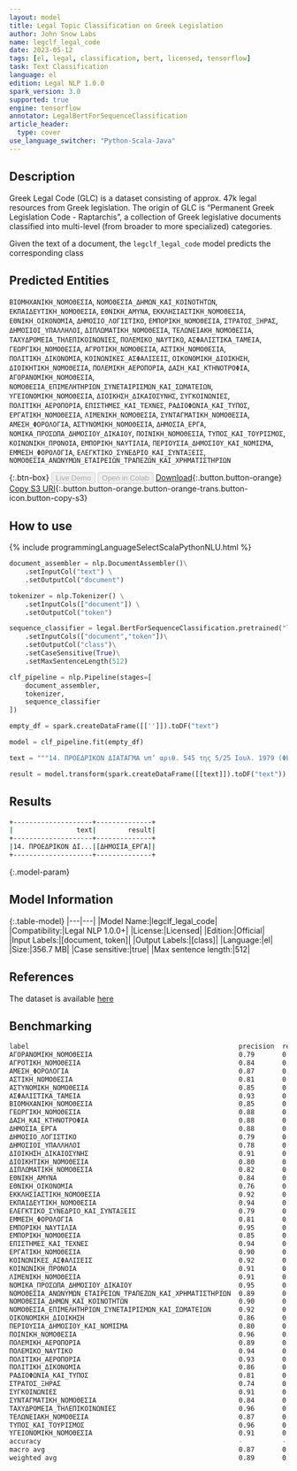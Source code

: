 ```yaml
---
layout: model
title: Legal Topic Classification on Greek Legislation
author: John Snow Labs
name: legclf_legal_code
date: 2023-05-12
tags: [el, legal, classification, bert, licensed, tensorflow]
task: Text Classification
language: el
edition: Legal NLP 1.0.0
spark_version: 3.0
supported: true
engine: tensorflow
annotator: LegalBertForSequenceClassification
article_header:
  type: cover
use_language_switcher: "Python-Scala-Java"
---
```


## Description

Greek Legal Code (GLC) is a dataset consisting of approx. 47k legal resources from Greek legislation. The origin of GLC is “Permanent Greek Legislation Code - Raptarchis”, a collection of Greek legislative documents classified into multi-level (from broader to more specialized) categories.

Given the text of a document, the `legclf_legal_code` model predicts the corresponding class

## Predicted Entities
`ΒΙΟΜΗΧΑΝΙΚΗ_ΝΟΜΟΘΕΣΙΑ`, `ΝΟΜΟΘΕΣΙΑ_ΔΗΜΩΝ_ΚΑΙ_ΚΟΙΝΟΤΗΤΩΝ`, `ΕΚΠΑΙΔΕΥΤΙΚΗ_ΝΟΜΟΘΕΣΙΑ`, `ΕΘΝΙΚΗ_ΑΜΥΝΑ`, `ΕΚΚΛΗΣΙΑΣΤΙΚΗ_ΝΟΜΟΘΕΣΙΑ`, `ΕΘΝΙΚΗ_ΟΙΚΟΝΟΜΙΑ`, `ΔΗΜΟΣΙΟ_ΛΟΓΙΣΤΙΚΟ`, `ΕΜΠΟΡΙΚΗ_ΝΟΜΟΘΕΣΙΑ`, `ΣΤΡΑΤΟΣ_ΞΗΡΑΣ`,
`ΔΗΜΟΣΙΟΙ_ΥΠΑΛΛΗΛΟΙ`, `ΔΙΠΛΩΜΑΤΙΚΗ_ΝΟΜΟΘΕΣΙΑ`, `ΤΕΛΩΝΕΙΑΚΗ_ΝΟΜΟΘΕΣΙΑ`, `ΤΑΧΥΔΡΟΜΕΙΑ_ΤΗΛΕΠΙΚΟΙΝΩΝΙΕΣ`, `ΠΟΛΕΜΙΚΟ_ΝΑΥΤΙΚΟ`, `ΑΣΦΑΛΙΣΤΙΚΑ_ΤΑΜΕΙΑ`, `ΓΕΩΡΓΙΚΗ_ΝΟΜΟΘΕΣΙΑ`, `ΑΓΡΟΤΙΚΗ_ΝΟΜΟΘΕΣΙΑ`, `ΑΣΤΙΚΗ_ΝΟΜΟΘΕΣΙΑ`,
`ΠΟΛΙΤΙΚΗ_ΔΙΚΟΝΟΜΙΑ`, `ΚΟΙΝΩΝΙΚΕΣ_ΑΣΦΑΛΙΣΕΙΣ`, `ΟΙΚΟΝΟΜΙΚΗ_ΔΙΟΙΚΗΣΗ`, `ΔΙΟΙΚΗΤΙΚΗ_ΝΟΜΟΘΕΣΙΑ`, `ΠΟΛΕΜΙΚΗ_ΑΕΡΟΠΟΡΙΑ`, `ΔΑΣΗ_ΚΑΙ_ΚΤΗΝΟΤΡΟΦΙΑ`, `ΑΓΟΡΑΝΟΜΙΚΗ_ΝΟΜΟΘΕΣΙΑ`, `ΝΟΜΟΘΕΣΙΑ_ΕΠΙΜΕΛΗΤΗΡΙΩΝ_ΣΥΝΕΤΑΙΡΙΣΜΩΝ_ΚΑΙ_ΣΩΜΑΤΕΙΩΝ`, `ΥΓΕΙΟΝΟΜΙΚΗ_ΝΟΜΟΘΕΣΙΑ`, `ΔΙΟΙΚΗΣΗ_ΔΙΚΑΙΟΣΥΝΗΣ`, `ΣΥΓΚΟΙΝΩΝΙΕΣ`, `ΠΟΛΙΤΙΚΗ_ΑΕΡΟΠΟΡΙΑ`, `ΕΠΙΣΤΗΜΕΣ_ΚΑΙ_ΤΕΧΝΕΣ`, `ΡΑΔΙΟΦΩΝΙΑ_ΚΑΙ_ΤΥΠΟΣ`, `ΕΡΓΑΤΙΚΗ_ΝΟΜΟΘΕΣΙΑ`, `ΛΙΜΕΝΙΚΗ_ΝΟΜΟΘΕΣΙΑ`, `ΣΥΝΤΑΓΜΑΤΙΚΗ_ΝΟΜΟΘΕΣΙΑ`, `ΑΜΕΣΗ_ΦΟΡΟΛΟΓΙΑ`, `ΑΣΤΥΝΟΜΙΚΗ_ΝΟΜΟΘΕΣΙΑ`, `ΔΗΜΟΣΙΑ_ΕΡΓΑ`, `ΝΟΜΙΚΑ_ΠΡΟΣΩΠΑ_ΔΗΜΟΣΙΟΥ_ΔΙΚΑΙΟΥ`, `ΠΟΙΝΙΚΗ_ΝΟΜΟΘΕΣΙΑ`, `ΤΥΠΟΣ_ΚΑΙ_ΤΟΥΡΙΣΜΟΣ`, `ΚΟΙΝΩΝΙΚΗ_ΠΡΟΝΟΙΑ`, `ΕΜΠΟΡΙΚΗ_ΝΑΥΤΙΛΙΑ`, `ΠΕΡΙΟΥΣΙΑ_ΔΗΜΟΣΙΟΥ_ΚΑΙ_ΝΟΜΙΣΜΑ`, `ΕΜΜΕΣΗ_ΦΟΡΟΛΟΓΙΑ`, `ΕΛΕΓΚΤΙΚΟ_ΣΥΝΕΔΡΙΟ_ΚΑΙ_ΣΥΝΤΑΞΕΙΣ`, `ΝΟΜΟΘΕΣΙΑ_ΑΝΩΝΥΜΩΝ_ΕΤΑΙΡΕΙΩΝ_ΤΡΑΠΕΖΩΝ_ΚΑΙ_ΧΡΗΜΑΤΙΣΤΗΡΙΩΝ`

{:.btn-box}
<button class="button button-orange" disabled>Live Demo</button>
<button class="button button-orange" disabled>Open in Colab</button>
[Download](https://s3.amazonaws.com/auxdata.johnsnowlabs.com/legal/models/legclf_legal_code_el_1.0.0_3.0_1683904327601.zip){:.button.button-orange}
[Copy S3 URI](s3://auxdata.johnsnowlabs.com/legal/models/legclf_legal_code_el_1.0.0_3.0_1683904327601.zip){:.button.button-orange.button-orange-trans.button-icon.button-copy-s3}

## How to use



<div class="tabs-box" markdown="1">
{% include programmingLanguageSelectScalaPythonNLU.html %}

```python
document_assembler = nlp.DocumentAssembler()\
    .setInputCol("text") \
    .setOutputCol("document")

tokenizer = nlp.Tokenizer() \
    .setInputCols(["document"]) \
    .setOutputCol("token")

sequence_classifier = legal.BertForSequenceClassification.pretrained("legclf_legal_code", "el", "legal/models")\
    .setInputCols(["document","token"])\
    .setOutputCol("class")\
    .setCaseSensitive(True)\
    .setMaxSentenceLength(512)

clf_pipeline = nlp.Pipeline(stages=[
    document_assembler, 
    tokenizer,
    sequence_classifier    
])

empty_df = spark.createDataFrame([['']]).toDF("text")

model = clf_pipeline.fit(empty_df)

text = """14. ΠΡΟΕΔΡΙΚΟΝ ΔΙΑΤΑΓΜΑ υπ’ αριθ. 545 της 5/25 Ιουλ. 1979 (ΦΕΚ Α΄ 168) Περί αυξήσεως των υπό του Ταμείου Προνοίας Εργοληπτών Δημοσίων Έργων παρεχομένων εφ’ άπαξ βοηθημάτων. Έχοντες υπ’ όψιν: 1.Τας διατάξεις της παρ. 8 του άρθρ. 2 του Ν.Δ. 75/1946 «περί συστάσεως Ταμείου Προνοίας Εργοληπτών Δημοσίων Έργων». 2.Τας διατάξεις της παρ. 2 του άρθρ. 12 του Νόμ. 400/1976 «περί Υπουργικού Συμβουλίου και Υπουργείων» (ΦΕΚ 203/76 τ.Α΄). 3.Τας διατάξεις των άρθρ. 17 παρ. 2 εδάφ. β΄ περίπτ. αα΄ και 113 παρ. 2 εδάφ. α΄ του Π.Δ. 544/1977 (ΦΕΚ 178/77 τ.Α΄) ως η τελευταία αντικατεστάθη δια της παρ. 1 του άρθρ. 2 του Νόμ. 728/1977 (ΦΕΚ 316/77 τ.Α΄). 4.Την υπ’ αριθ. Δ3/2087/6.12.77 (ΦΕΚ 1278/77 τ.Β΄) απόφασιν του Πρωθυπουργού και του Υπουργού Κοινωνικών Υπηρεσιών «περί αναθέσεως αρμοδιοτήτων στους Υφυπουργούς Κοινωνικών Υπηρεσιών». 5.Την σύμφωνον γνώμην του Διοικητικού Συμβουλίου του Ταμείου Προνοίας Εργοληπτών Δημοσίων Έργων, ληφθείσα κατά την υπ’ αριθ. 1/17.1.79 συνεδρίασιν αυτού και υποβληθείσα ημίν δια της υπ’ αριθ. 583/24.1.79 αναφοράς του Ταμείου. 6.Την γνωμοδότησιν του Συμβουλίου Κοινων. Ασφαλείας, ληφθείσα κατά την υπ’ αριθ. 9/11.4.79 συνεδρίασιν αυτού της Κ΄ περιόδου. 7.Την υπ’ αριθ. 490/1979 γνωμοδότησιν του Συμβουλίου της Επικρατείας, προτάσει του επί των Κοινωνικών Υπηρεσιών Υφυπουργού, αποφασίζομεν: Άρθρον μόνον.-1.Το υπό του Ταμείου Προνοίας Εργοληπτών Δημοσίων Έργων παρεχόμενον εις τους εξερχομένους του επαγγέλματος δι’ οιονδήποτε λόγον ησφαλισμένος αυτού, πλήρες εφ’ άπαξ βοήθημα (χορηγία) δια τους έχοντας συμπεπληρωμένην 35ετή υπηρεσίαν, καθορίζεται εφ’ εξής ως κάτωθι: α)Δια τους ησφαλισμένους Εργολήπτας Δημοσίων Έργων Γ΄ και Δ΄ τάξεως ως και τους μετόχους υπαλλήλους του Ταμείου και των Εργοληπτικών Οργανώσεων από του 6ου βαθμού συμπεριλαμβανομένου και άνω εις 474.500 δραχμάς. β)Δια τους λοιπούς ησφαλισμένους του Ταμείου εις 357.000 δραχμάς. 2.Εις περίπτωσιν κατά την οποίαν η συνολική υπηρεσία οιουδήποτε εκ των ανωτέρω ησφαλισμένων είναι μικροτέρα των 35 ετών και εφ’ όσον συντρέχουν αι προϋποθέσεις του άρθρ. 1 του Β.Δ/τος της 13/29 Μαρτ. 1947 «περί χορηγιών του Ταμείου Προνοίας Εργοληπτών Δημοσίων Έργων» ως ισχύει κατόπιν των τροποποιήσεων και συμπληρώσεων αυτού, ο ησφαλισμένος δικαιούται τόσων τριακοστών πέμπτων του πλήρους εφ’ άπαξ βοηθήματος, όσα και τα έτη της υπηρεσίας αυτού. 3.Προϋπηρεσία πλέον των 35 ετών δεν αναγνωρίζεται. (Αντί για τη σελ. 224,03(α) Σελ. 224,03(β) Τεύχος 709-Σελ. 113 Ταμείο Προνοίας Εργοληπτών 23.Γ.ε.12-14 Εις τον επί των Κοινωνικών Υπηρεσιών Υφυπουργόν ανατίθεμεν την δημοσίευσιν και εκτέλεσιν του παρόντος."""

result = model.transform(spark.createDataFrame([[text]]).toDF("text"))

```

</div>

## Results

```bash
+--------------------+--------------+
|                text|        result|
+--------------------+--------------+
|14. ΠΡΟΕΔΡΙΚΟΝ ΔΙ...|[ΔΗΜΟΣΙΑ_ΕΡΓΑ]|
+--------------------+--------------+
```

{:.model-param}
## Model Information

{:.table-model}
|---|---|
|Model Name:|legclf_legal_code|
|Compatibility:|Legal NLP 1.0.0+|
|License:|Licensed|
|Edition:|Official|
|Input Labels:|[document, token]|
|Output Labels:|[class]|
|Language:|el|
|Size:|356.7 MB|
|Case sensitive:|true|
|Max sentence length:|512|

## References

The dataset is available [here](https://huggingface.co/datasets/greek_legal_code)

## Benchmarking

```bash
label                                                     precision  recall  f1-score  support 
ΑΓΟΡΑΝΟΜΙΚΗ_ΝΟΜΟΘΕΣΙΑ                                     0.79       0.83    0.81      41      
ΑΓΡΟΤΙΚΗ_ΝΟΜΟΘΕΣΙΑ                                        0.84       0.87    0.85      30      
ΑΜΕΣΗ_ΦΟΡΟΛΟΓΙΑ                                           0.87       0.90    0.89      94      
ΑΣΤΙΚΗ_ΝΟΜΟΘΕΣΙΑ                                          0.81       0.83    0.82      41      
ΑΣΤΥΝΟΜΙΚΗ_ΝΟΜΟΘΕΣΙΑ                                      0.85       0.87    0.86      70      
ΑΣΦΑΛΙΣΤΙΚΑ_ΤΑΜΕΙΑ                                        0.93       0.95    0.94      121     
ΒΙΟΜΗΧΑΝΙΚΗ_ΝΟΜΟΘΕΣΙΑ                                     0.85       0.83    0.84      93      
ΓΕΩΡΓΙΚΗ_ΝΟΜΟΘΕΣΙΑ                                        0.88       0.92    0.90      155     
ΔΑΣΗ_ΚΑΙ_ΚΤΗΝΟΤΡΟΦΙΑ                                      0.88       0.70    0.78      40      
ΔΗΜΟΣΙΑ_ΕΡΓΑ                                              0.88       0.88    0.88      111     
ΔΗΜΟΣΙΟ_ΛΟΓΙΣΤΙΚΟ                                         0.79       0.74    0.76      46      
ΔΗΜΟΣΙΟΙ_ΥΠΑΛΛΗΛΟΙ                                        0.78       0.79    0.78      90      
ΔΙΟΙΚΗΣΗ_ΔΙΚΑΙΟΣΥΝΗΣ                                      0.91       0.97    0.94      140     
ΔΙΟΙΚΗΤΙΚΗ_ΝΟΜΟΘΕΣΙΑ                                      0.80       0.86    0.83      42      
ΔΙΠΛΩΜΑΤΙΚΗ_ΝΟΜΟΘΕΣΙΑ                                     0.82       0.87    0.85      95      
ΕΘΝΙΚΗ_ΑΜΥΝΑ                                              0.84       0.80    0.82      121     
ΕΘΝΙΚΗ_ΟΙΚΟΝΟΜΙΑ                                          0.76       0.79    0.77      43      
ΕΚΚΛΗΣΙΑΣΤΙΚΗ_ΝΟΜΟΘΕΣΙΑ                                   0.92       0.98    0.95      47      
ΕΚΠΑΙΔΕΥΤΙΚΗ_ΝΟΜΟΘΕΣΙΑ                                    0.94       0.94    0.94      230     
ΕΛΕΓΚΤΙΚΟ_ΣΥΝΕΔΡΙΟ_ΚΑΙ_ΣΥΝΤΑΞΕΙΣ                          0.79       0.70    0.74      37      
ΕΜΜΕΣΗ_ΦΟΡΟΛΟΓΙΑ                                          0.81       0.84    0.83      62      
ΕΜΠΟΡΙΚΗ_ΝΑΥΤΙΛΙΑ                                         0.95       0.95    0.95      149     
ΕΜΠΟΡΙΚΗ_ΝΟΜΟΘΕΣΙΑ                                        0.85       0.95    0.90      42      
ΕΠΙΣΤΗΜΕΣ_ΚΑΙ_ΤΕΧΝΕΣ                                      0.94       0.95    0.95      285     
ΕΡΓΑΤΙΚΗ_ΝΟΜΟΘΕΣΙΑ                                        0.90       0.88    0.89      95      
ΚΟΙΝΩΝΙΚΕΣ_ΑΣΦΑΛΙΣΕΙΣ                                     0.92       0.89    0.91      66      
ΚΟΙΝΩΝΙΚΗ_ΠΡΟΝΟΙΑ                                         0.91       0.85    0.88      71      
ΛΙΜΕΝΙΚΗ_ΝΟΜΟΘΕΣΙΑ                                        0.91       0.96    0.94      78      
ΝΟΜΙΚΑ_ΠΡΟΣΩΠΑ_ΔΗΜΟΣΙΟΥ_ΔΙΚΑΙΟΥ                           0.95       0.91    0.93      67      
ΝΟΜΟΘΕΣΙΑ_ΑΝΩΝΥΜΩΝ_ΕΤΑΙΡΕΙΩΝ_ΤΡΑΠΕΖΩΝ_ΚΑΙ_ΧΡΗΜΑΤΙΣΤΗΡΙΩΝ  0.89       0.81    0.85      72      
ΝΟΜΟΘΕΣΙΑ_ΔΗΜΩΝ_ΚΑΙ_ΚΟΙΝΟΤΗΤΩΝ                            0.90       0.85    0.88      55      
ΝΟΜΟΘΕΣΙΑ_ΕΠΙΜΕΛΗΤΗΡΙΩΝ_ΣΥΝΕΤΑΙΡΙΣΜΩΝ_ΚΑΙ_ΣΩΜΑΤΕΙΩΝ       0.92       0.92    0.92      37      
ΟΙΚΟΝΟΜΙΚΗ_ΔΙΟΙΚΗΣΗ                                       0.86       0.70    0.77      53      
ΠΕΡΙΟΥΣΙΑ_ΔΗΜΟΣΙΟΥ_ΚΑΙ_ΝΟΜΙΣΜΑ                            0.80       0.80    0.80      46      
ΠΟΙΝΙΚΗ_ΝΟΜΟΘΕΣΙΑ                                         0.96       0.94    0.95      49      
ΠΟΛΕΜΙΚΗ_ΑΕΡΟΠΟΡΙΑ                                        0.89       0.83    0.86      29      
ΠΟΛΕΜΙΚΟ_ΝΑΥΤΙΚΟ                                          0.94       0.77    0.85      43      
ΠΟΛΙΤΙΚΗ_ΑΕΡΟΠΟΡΙΑ                                        0.93       0.90    0.92      30      
ΠΟΛΙΤΙΚΗ_ΔΙΚΟΝΟΜΙΑ                                        0.86       0.95    0.90      19      
ΡΑΔΙΟΦΩΝΙΑ_ΚΑΙ_ΤΥΠΟΣ                                      0.81       0.94    0.87      31      
ΣΤΡΑΤΟΣ_ΞΗΡΑΣ                                             0.74       0.83    0.78      71      
ΣΥΓΚΟΙΝΩΝΙΕΣ                                              0.91       0.92    0.91      178     
ΣΥΝΤΑΓΜΑΤΙΚΗ_ΝΟΜΟΘΕΣΙΑ                                    0.84       0.74    0.79      87      
ΤΑΧΥΔΡΟΜΕΙΑ_ΤΗΛΕΠΙΚΟΙΝΩΝΙΕΣ                               0.96       0.93    0.95      84      
ΤΕΛΩΝΕΙΑΚΗ_ΝΟΜΟΘΕΣΙΑ                                      0.87       0.84    0.85      73      
ΤΥΠΟΣ_ΚΑΙ_ΤΟΥΡΙΣΜΟΣ                                       0.96       0.98    0.97      50      
ΥΓΕΙΟΝΟΜΙΚΗ_ΝΟΜΟΘΕΣΙΑ                                     0.91       0.93    0.92      136     
accuracy                                                  -          -       0.88      3745    
macro avg                                                 0.87       0.87    0.87      3745    
weighted avg                                              0.89       0.88    0.88      3745    
```
